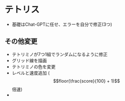 # テトリス

- 基礎はChat-GPTに任せ、エラーを自分で修正(3つ)

## その他変更

- テトリミノが7つ1組でランダムになるように修正
- グリッド線を描画
- テトリミノの色を変更
- レベルと速度追加 ($$floor(\frac{score}{100} + 1)$$倍速)
- 
